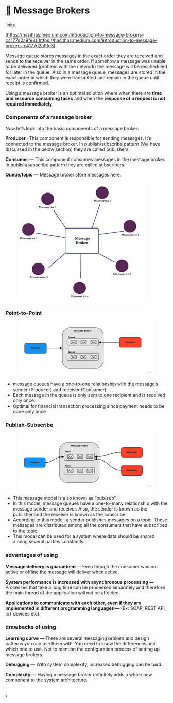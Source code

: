 # 🐇 Message Brokers

links

[https://hasithas.medium.com/introduction-to-message-brokers-c4177d2a9fe3](https://hasithas.medium.com/introduction-to-message-brokers-c4177d2a9fe3)

Message queue stores messages in the exact order they are received and sends to the receiver in the same order. If somehow a message was unable to be delivered (problem with the network) the message will be rescheduled for later in the queue. Also in a message queue, messages are stored in the exact order in which they were transmitted and remain in the queue until receipt is confirmed.

Using a message broker is an optimal solution where when there are **time and resource consuming tasks** and when the **response of a request is not required immediately**.

### Components of a message broker <a href="#70cc" id="70cc"></a>

Now let’s look into the basic components of a message broker:

**Producer** –This component is responsible for sending messages. It’s connected to the message broker. In publish/subscribe pattern (We have discussed in the below section) they are called publishers.

**Consumer** — This component consumes messages in the message broker. In publish/subscribe pattern they are called subscribers.

**Queue/topic** — Message broker store messages here.

<figure><img src="../.gitbook/assets/image (10).png" alt=""><figcaption></figcaption></figure>

### Point-to-Point <a href="#907b" id="907b"></a>

<figure><img src="../.gitbook/assets/image.png" alt=""><figcaption></figcaption></figure>

* message queues have a one-to-one relationship with the message’s sender (Producer) and receiver (Consumer).
* Each message in the queue is only sent to one recipient and is received only once.
* Optimal for financial transaction processing since payment needs to be done only once

### Publish-Subscribe <a href="#344d" id="344d"></a>

<figure><img src="../.gitbook/assets/image (9).png" alt=""><figcaption></figcaption></figure>

* This message model is also known as “pub/sub”.
* In this model, message queues have a one-to-many relationship with the message sender and receiver. Also, the sender is known as the publisher and the receiver is known as the subscribe.
* According to this model, a sender publishes messages on a topic. These messages are distributed among all the consumers that have subscribed to the topic.
* This model can be used for a system where data should be shared among several parties constantly.

### advantages of using <a href="#2a3a" id="2a3a"></a>

**Message delivery is guaranteed —** Even though the consumer was not active or offline the message will deliver when active.

**System performance is increased with asynchronous processing —** Processes that take a long time can be processed separately and therefore the main thread of the application will not be affected.

**Applications to communicate with each other, even if they are implemented in different programming languages —** (Ex: SOAP, REST API, IoT devices etc).

### drawbacks of using <a href="#79b8" id="79b8"></a>

**Learning curve —** There are several messaging brokers and design patterns you can use them with. You need to know the differences and which one to use. Not to mention the configuration process of setting up message brokers.

**Debugging —** With system complexity, increased debugging can be hard.

**Complexity —** Having a message broker definitely adds a whole new component to the system architecture.

\
\
